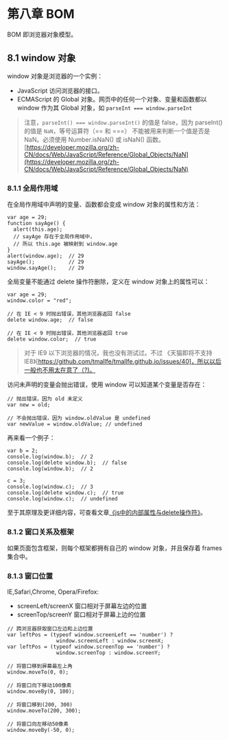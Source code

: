 # 第八章 BOM

BOM 即浏览器对象模型。


## 8.1 window 对象

window 对象是浏览器的一个实例：

+ JavaScript 访问浏览器的接口。
+ ECMAScript 的 Global 对象。网页中的任何一个对象、变量和函数都以 window 作为其 Global 对象，如 `parseInt === window.parseInt`

> 注意，`parseInt() === window.parseInt()` 的值是 false，因为 parseInt() 的值是 `NaN`，等号运算符（== 和 ===） 不能被用来判断一个值是否是 NaN。必须使用 Number.isNaN() 或 isNaN() 函数。[https://developer.mozilla.org/zh-CN/docs/Web/JavaScript/Reference/Global_Objects/NaN](https://developer.mozilla.org/zh-CN/docs/Web/JavaScript/Reference/Global_Objects/NaN)

### 8.1.1 全局作用域

在全局作用域中声明的变量、函数都会变成 window 对象的属性和方法：

```
var age = 29;
function sayAge() {
  alert(this.age);
  // sayAge 存在于全局作用域中，
  // 所以 this.age 被映射到 window.age
}
alert(window.age);  // 29
sayAge();           // 29
window.sayAge();    // 29
```

全局变量不能通过 delete 操作符删除，定义在 window 对象上的属性可以：

```
var age = 29;
window.color = "red";

// 在 IE < 9 时抛出错误，其他浏览器返回 false
delete window.age;  // false

// 在 IE < 9 时抛出错误，其他浏览器返回 true
delete window.color;  // true
```

> 对于 IE9 以下浏览器的情况，我也没有测试过。不过 《天猫即将不支持IE8》[https://github.com/tmallfe/tmallfe.github.io/issues/40]，所以以后一般也不用太在意了（?)。

访问未声明的变量会抛出错误，使用 window 可以知道某个变量是否存在：

```
// 抛出错误，因为 old 未定义
var new = old;

// 不会抛出错误，因为 window.oldValue 是 undefined
var newValue = window.oldValue; // undefined
```

再来看一个例子：

```
var b = 2;
console.log(window.b);  // 2
console.log(delete window.b);  // false
console.log(window.b);  // 2

c = 3;
console.log(window.c);  // 3
console.log(delete window.c);  // true
console.log(window.c);  // undefined
```

至于其原理及更详细内容，可查看文章[《js中的内部属性与delete操作符》](http://log.fyscu.com/index.php/archives/303/)。

### 8.1.2 窗口关系及框架

如果页面包含框架，则每个框架都拥有自己的 window 对象，并且保存着 frames 集合中。

### 8.1.3 窗口位置

IE,Safari,Chrome, Opera/Firefox:

+ screenLeft/screenX 窗口相对于屏幕左边的位置
+ screenTop/screenY 窗口相对于屏幕上边的位置

```
// 跨浏览器获取窗口左边和上边位置
var leftPos = (typeof window.screenLeft == 'number') ?
                window.screenLeft : window.screenX;
var leftPos = (typeof window.screenTop == 'number') ?
                window.screenTop : window.screenY;    
```

```
// 将窗口移到屏幕最左上角
window.moveTo(0, 0);

// 将窗口向下移动100像素
window.moveBy(0, 100);

// 将窗口移到(200, 300)
window.moveTo(200, 300);

// 将窗口向左移动50像素
window.moveBy(-50, 0);
```
